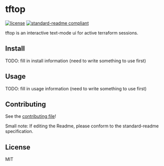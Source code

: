 # tftop

<!-- ![banner]() -->

[![license](https://img.shields.io/github/license/benwart/tftop.svg)](LICENSE)
[![standard-readme compliant](https://img.shields.io/badge/readme%20style-standard-brightgreen.svg?style=flat-square)](https://github.com/RichardLitt/standard-readme)

tftop is an interactive text-mode ui for active terraform sessions.

## Install

TODO: fill in install information (need to write something to use first)

## Usage

TODO: fill in usage information (need to write something to use first)

## Contributing

See the [contributing file](CONTRIBUTING.md)!

Small note: If editing the Readme, please conform to the standard-readme specification.

## License

MIT
